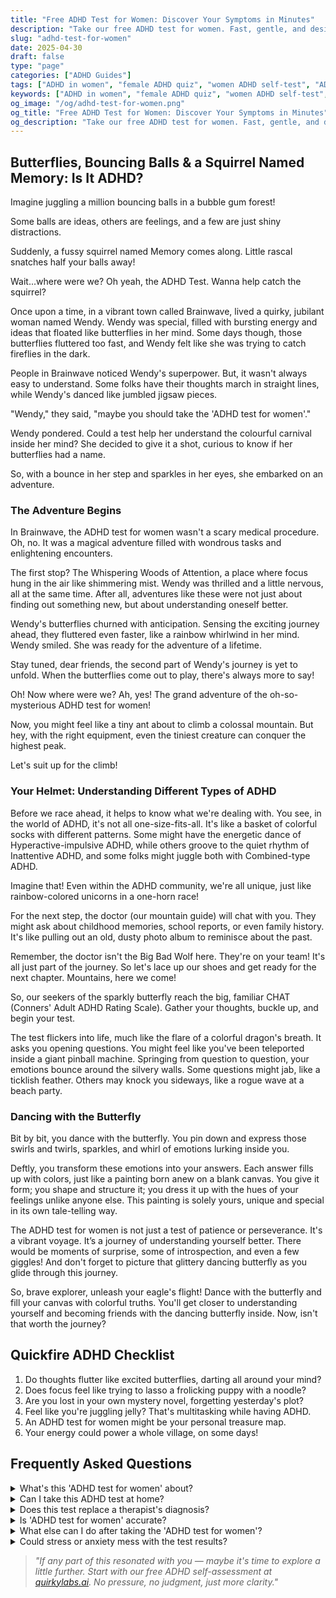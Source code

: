 ```yaml
---
title: "Free ADHD Test for Women: Discover Your Symptoms in Minutes"
description: "Take our free ADHD test for women. Fast, gentle, and designed to reveal the unique ways ADHD shows up in your life. Start understanding yourself better today!"
slug: "adhd-test-for-women"
date: 2025-04-30
draft: false
type: "page"
categories: ["ADHD Guides"]
tags: ["ADHD in women", "female ADHD quiz", "women ADHD self-test", "ADHD symptoms in women", "neurodivergent female traits", "executive dysfunction in women", "ADHD diagnosis support for women"]
keywords: ["ADHD in women", "female ADHD quiz", "women ADHD self-test", "ADHD symptoms in women", "neurodivergent female traits", "executive dysfunction in women", "ADHD diagnosis support for women"]
og_image: "/og/adhd-test-for-women.png"
og_title: "Free ADHD Test for Women: Discover Your Symptoms in Minutes"
og_description: "Take our free ADHD test for women. Fast, gentle, and designed to reveal the unique ways ADHD shows up in your life. Start understanding yourself better today!"
---
```


## Butterflies, Bouncing Balls & a Squirrel Named Memory: Is It ADHD?

Imagine juggling a million bouncing balls in a bubble gum forest!

Some balls are ideas, others are feelings, and a few are just shiny distractions.

Suddenly, a fussy squirrel named Memory comes along. Little rascal snatches half your balls away!

Wait...where were we? Oh yeah, the ADHD Test. Wanna help catch the squirrel?

Once upon a time, in a vibrant town called Brainwave, lived a quirky, jubilant woman named Wendy. Wendy was special, filled with bursting energy and ideas that floated like butterflies in her mind. Some days though, those butterflies fluttered too fast, and Wendy felt like she was trying to catch fireflies in the dark. 

People in Brainwave noticed Wendy's superpower. But, it wasn't always easy to understand. Some folks have their thoughts march in straight lines, while Wendy's danced like jumbled jigsaw pieces.

"Wendy," they said, "maybe you should take the 'ADHD test for women'."

Wendy pondered. Could a test help her understand the colourful carnival inside her mind? She decided to give it a shot, curious to know if her butterflies had a name.

So, with a bounce in her step and sparkles in her eyes, she embarked on an adventure.

### The Adventure Begins  

In Brainwave, the ADHD test for women wasn't a scary medical procedure. Oh, no. It was a magical adventure filled with wondrous tasks and enlightening encounters. 

The first stop? The Whispering Woods of Attention, a place where focus hung in the air like shimmering mist. Wendy was thrilled and a little nervous, all at the same time. After all, adventures like these were not just about finding out something new, but about understanding oneself better. 

Wendy's butterflies churned with anticipation. Sensing the exciting journey ahead, they fluttered even faster, like a rainbow whirlwind in her mind. Wendy smiled. She was ready for the adventure of a lifetime. 

Stay tuned, dear friends, the second part of Wendy's journey is yet to unfold. When the butterflies come out to play, there's always more to say!

Oh! Now where were we? Ah, yes! The grand adventure of the oh-so-mysterious ADHD test for women!

Now, you might feel like a tiny ant about to climb a colossal mountain. But hey, with the right equipment, even the tiniest creature can conquer the highest peak.

Let's suit up for the climb!

### Your Helmet: Understanding Different Types of ADHD

Before we race ahead, it helps to know what we're dealing with. You see, in the world of ADHD, it's not all one-size-fits-all. It's like a basket of colorful socks with different patterns. Some might have the energetic dance of Hyperactive-impulsive ADHD, while others groove to the quiet rhythm of Inattentive ADHD, and some folks might juggle both with Combined-type ADHD. 

Imagine that! Even within the ADHD community, we're all unique, just like rainbow-colored unicorns in a one-horn race! 

For the next step, the doctor (our mountain guide) will chat with you. They might ask about childhood memories, school reports, or even family history. It's like pulling out an old, dusty photo album to reminisce about the past.

Remember, the doctor isn't the Big Bad Wolf here. They're on your team! It's all just part of the journey. So let's lace up our shoes and get ready for the next chapter. Mountains, here we come!

So, our seekers of the sparkly butterfly reach the big, familiar CHAT (Conners' Adult ADHD Rating Scale). Gather your thoughts, buckle up, and begin your test.

The test flickers into life, much like the flare of a colorful dragon's breath. It asks you opening questions. You might feel like you've been teleported inside a giant pinball machine. Springing from question to question, your emotions bounce around the silvery walls. Some questions might jab, like a ticklish feather. Others may knock you sideways, like a rogue wave at a beach party.

### Dancing with the Butterfly 

Bit by bit, you dance with the butterfly. You pin down and express those swirls and twirls, sparkles, and whirl of emotions lurking inside you. 

Deftly, you transform these emotions into your answers. Each answer fills up with colors, just like a painting born anew on a blank canvas. You give it form; you shape and structure it; you dress it up with the hues of your feelings unlike anyone else. This painting is solely yours, unique and special in its own tale-telling way. 

The ADHD test for women is not just a test of patience or perseverance. It's a vibrant voyage. It’s a journey of understanding yourself better. There would be moments of surprise, some of introspection, and even a few giggles! And don't forget to picture that glittery dancing butterfly as you glide through this journey. 

So, brave explorer, unleash your eagle's flight! Dance with the butterfly and fill your canvas with colorful truths. You'll get closer to understanding yourself and becoming friends with the dancing butterfly inside. Now, isn't that worth the journey?

## Quickfire ADHD Checklist

1. Do thoughts flutter like excited butterflies, darting all around your mind?
2. Does focus feel like trying to lasso a frolicking puppy with a noodle?
3. Are you lost in your own mystery novel, forgetting yesterday's plot?
4. Feel like you're juggling jelly? That's multitasking while having ADHD.
5. An ADHD test for women might be your personal treasure map. 
6. Your energy could power a whole village, on some days!

## Frequently Asked Questions

<details><summary>What's this 'ADHD test for women' about?</summary>We get it, it's a confusing term, right? But it's just a quiz to spot ADHD signs in women specifically. Think of it as a cozier, more personal, 'not-so-clinical' check-up!</details>

<details><summary>Can I take this ADHD test at home?</summary>You missile, you! Yes, you can. Just curl up with a hot mug of cocoa (tiny action: add marshmallows), be comfy, and take a swing at that quiz.</details>

<details><summary>Does this test replace a therapist's diagnosis?</summary>Oh no, lovely, not at all! It's more like a 'self-discovery' journey, a mini guide, really. But only a licensed professional can raise the official ADHD flag. </details>

<details><summary>Is 'ADHD test for women' accurate?</summary>Well, these tests are pretty smart, but they're not Sherlock Holmes! They are good at spotting signs, but they can't give a final verdict. That's a job for the pros!</details>

<details><summary>What else can I do after taking the 'ADHD test for women'?</summary>Good on you for staying proactive! Share the results with your doctor. Or, journal about your experiences (little joyful tip: use different color pens!). </details>

<details><summary>Could stress or anxiety mess with the test results?</summary>Stress or anxiety can be party crashers sometimes. They could amplify some ADHD symptoms. So remember to stay calm during the test. Maybe try some deep-breathing beforehand. </details>


> _\"If any part of this resonated with you — maybe it's time to explore a little further. Start with our free ADHD self-assessment at [quirkylabs.ai](https://quirkylabs.ai). No pressure, no judgment, just more clarity.\"_
